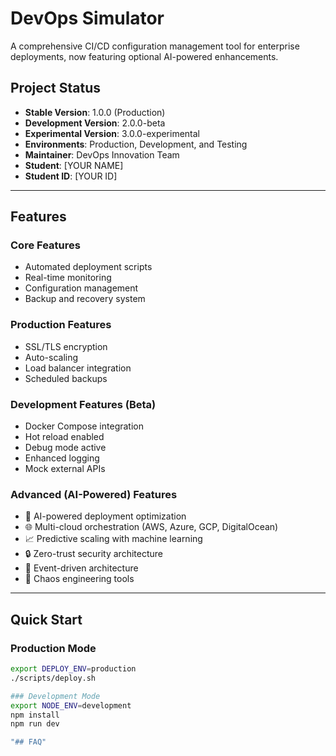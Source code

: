 # DevOps Simulator

A comprehensive CI/CD configuration management tool for enterprise deployments, now featuring optional AI-powered enhancements.

## Project Status
- **Stable Version**: 1.0.0 (Production)
- **Development Version**: 2.0.0-beta
- **Experimental Version**: 3.0.0-experimental  
- **Environments**: Production, Development, and Testing
- **Maintainer**: DevOps Innovation Team
- **Student**: [YOUR NAME]
- **Student ID**: [YOUR ID]

---

## Features

### Core Features
- Automated deployment scripts
- Real-time monitoring
- Configuration management
- Backup and recovery system

### Production Features
- SSL/TLS encryption
- Auto-scaling
- Load balancer integration
- Scheduled backups

### Development Features (Beta)
- Docker Compose integration
- Hot reload enabled
- Debug mode active
- Enhanced logging
- Mock external APIs

### Advanced (AI-Powered) Features
- 🤖 AI-powered deployment optimization
- 🌐 Multi-cloud orchestration (AWS, Azure, GCP, DigitalOcean)
- 📈 Predictive scaling with machine learning
- 🔒 Zero-trust security architecture
- 🌊 Event-driven architecture
- 🎯 Chaos engineering tools

---

## Quick Start

### Production Mode
```bash
export DEPLOY_ENV=production
./scripts/deploy.sh

### Development Mode
export NODE_ENV=development
npm install
npm run dev

"## FAQ" 
